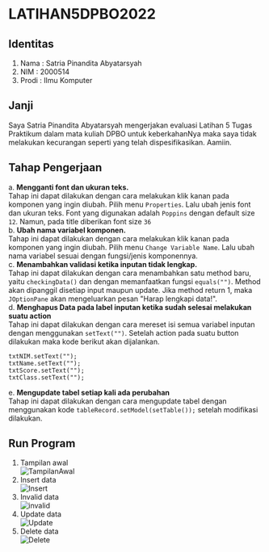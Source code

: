 # LATIHAN5DPBO2022

## Identitas
1. Nama : Satria Pinandita Abyatarsyah
2. NIM : 2000514
3. Prodi : Ilmu Komputer

## Janji
Saya Satria Pinandita Abyatarsyah mengerjakan evaluasi Latihan 5 Tugas Praktikum dalam mata kuliah DPBO untuk keberkahanNya maka saya tidak melakukan kecurangan seperti yang telah dispesifikasikan. Aamiin.

## Tahap Pengerjaan
a. **Mengganti font dan ukuran teks.** \
   Tahap ini dapat dilakukan dengan cara melakukan klik kanan pada komponen yang ingin diubah. Pilih menu `Properties`. Lalu ubah jenis font dan ukuran teks.
   Font yang digunakan adalah `Poppins` dengan default size `12`. Namun, pada title diberikan font size `36`\
b. **Ubah nama variabel komponen.** \
   Tahap ini dapat dilakukan dengan cara melakukan klik kanan pada komponen yang ingin diubah. Pilih menu `Change Variable Name`. Lalu ubah nama variabel sesuai dengan
   fungsi/jenis komponennya. \
c. **Menambahkan validasi ketika inputan tidak lengkap.** \
   Tahap ini dapat dilakukan dengan cara menambahkan satu method baru, yaitu `checkingData()` dan dengan memanfaatkan fungsi `equals("")`. Method akan dipanggil disetiap
   input maupun update. Jika method return 1, maka `JOptionPane` akan mengeluarkan pesan "Harap lengkapi data!". \
d. **Menghapus Data pada label inputan ketika sudah selesai melakukan suatu action** \
   Tahap ini dapat dilakukan dengan cara mereset isi semua variabel inputan dengan menggunakan `setText("")`. Setelah action pada suatu button dilakukan maka kode
   berikut akan dijalankan.
   ```
   txtNIM.setText("");
   txtName.setText("");
   txtScore.setText("");
   txtClass.setText("");
   ```
e. **Mengupdate tabel setiap kali ada perubahan** \
   Tahap ini dapat dilakukan dengan cara mengupdate tabel dengan menggunakan kode `tableRecord.setModel(setTable());` setelah modifikasi dilakukan.
   
## Run Program
1. Tampilan awal \
![TampilanAwal](https://user-images.githubusercontent.com/99194983/159202438-b4304441-0f09-433b-87ed-1ba6d1a1a065.png)
2. Insert data \
![Insert](https://user-images.githubusercontent.com/99194983/159202457-d41b023d-fecc-4d8c-9001-6b40c5b3ecfa.png)
3. Invalid data \
![invalid](https://user-images.githubusercontent.com/99194983/159202476-ffc6ac1d-3ad8-449a-ac02-4b2583c75427.png)
4. Update data \
![Update](https://user-images.githubusercontent.com/99194983/159202463-a7649584-6dd5-462f-873b-58e384a3eb15.png)
5. Delete data \
![Delete](https://user-images.githubusercontent.com/99194983/159202485-a1704735-38ad-4c8f-9866-940e654bb142.png)
